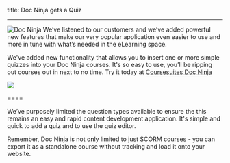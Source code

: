 title: Doc Ninja gets a Quiz

----

<img src="https://www.coursesuite.ninja/img/deee88f4f56a86028812d2ef6295880f.png" alt="Doc Ninja" class="float-right" style="max-width:20%;"/>
We’ve listened to our customers and we’ve added powerful new features that make our very popular application even easier to use and more in tune with what’s needed in the eLearning space. 

We've added new functionality that allows you to insert one or more simple quizzes into your Doc Ninja courses. It's so easy to use, you’ll be ripping out courses out in next to no time. Try it today at [Coursesuites Doc Ninja](https://www.coursesuite.ninja/home/docninja)

<img src="https://www.coursesuite.ninja/img/4402c7cd9b16b47eef6b26396fbc97e3.png" style="max-width:60%">



====

We’ve purposely limited the question types available to ensure the this remains an easy and rapid content development application. It's simple and quick to add a quiz and to use the quiz editor.

Remember, Doc Ninja is not only limited to just SCORM courses - you can export it as a standalone course without tracking and load it onto your website.